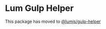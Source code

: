 # Lum Gulp Helper

This package has moved to 
[@lumjs/gulp-helper](https://npmjs.com/package/@lumjs/gulp-helper)

